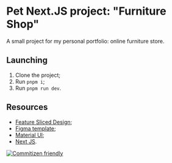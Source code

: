 # Pet Next.JS project: "Furniture Shop"

A small project for my personal portfolio: online furniture store.

## Launching

1. Clone the project;
2. Run `pnpm i`;
3. Run `pnpm run dev`.

## Resources

- [Feature Sliced Design](https://feature-sliced.design/ru/docs/get-started/overview);
- [Figma template](<https://www.figma.com/file/bUqUIhGbbMqSrraNOWAPVc/3legant-E-Commerce-UI-Design-Template-(Community)?type=design&node-id=3-675&mode=design&t=fbndd0ONQWE50TBZ-0>);
- [Material UI](https://mui.com/);
- [Next JS](https://nextjs.org/).

[![Commitizen friendly](https://img.shields.io/badge/commitizen-friendly-brightgreen.svg)](http://commitizen.github.io/cz-cli/)